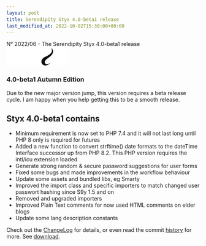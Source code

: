```yaml
---
layout: post
title: Serendipity Styx 4.0-beta1 release
last_modified_at: 2022-10-02T15:30:00+00:00
---
```


N° 2022/06 - The Serendipity Styx 4.0-beta1 release <img class="php8" src="/i/b/logo_php8_2.svg" alt="php8.2" width="160" height="48">

### 4.0-beta1 Autumn Edition

Due to the new major version jump, this version requires a beta release cycle.
I am happy when you help getting this to be a smooth release.

## Styx 4.0-beta1 contains

  - Minimum requirement is now set to PHP 7.4 and it will not last long until PHP 8 only is required for futures
  - Added a new function to convert strftime() date formats to the dateTime Interface successor up from PHP 8.2. This PHP version requires the intl/icu extension loaded
  - Generate strong random & secure password suggestions for user forms
  - Fixed some bugs and made improvements in the workflow behaviour
  - Update some assets and bundled libs, eg Smarty
  - Improved the import class and specific importers to match changed user passwort hashing since S9y 1.5 and on
  - Removed and upgraded importers
  - Improved Plain Text comments for now used HTML comments on elder blogs
  - Update some lang description constants

Check out the [ChangeLog](https://github.com/ophian/styx/blob/4.0-beta1/docs/NEWS) for details, or even read the commit [history](https://github.com/ophian/styx/commits/4.0-beta1) for more. See [download](https://github.com/ophian/styx/releases/tag/4.0-beta1).
